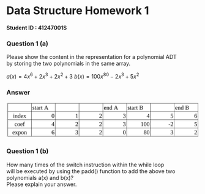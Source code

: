 # Data Structure Homework 1

**Student ID : 41247001S**

### Question 1 (a)

Please show the content in the representation for a polynomial ADT <br> by storing the two polynomials in the same array.

$a(x) = 4x^6 + 2x^3 + 2x^2 + 3$ 
$b(x)= 100x^{80} -2x^3 + 5x^2$

### Answer 

![](q1a.png)

### Question 1 (b)

How many times of the switch instruction within the while loop <br>will be executed by using the padd() function to add the above two polynomials a(x) and b(x)? <br>Please explain your answer.